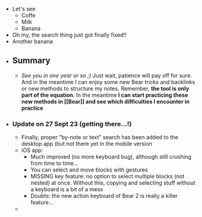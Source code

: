 - Let's see
	- Coffe
	- Milk
	- Banana
- Oh my, the search thing just got finally fixed!!
- Another banana
- ## Summary
	- *See you in one year or so ;)* Just wait, patience will pay off for sure. And in the meantime I can enjoy some new Bear tricks and backlinks or new methods to structure my notes. Remember, **the tool is only part of the equation**. In the meantime **I can start practicing these new methods in [[Bear]] and see which difficulties I encounter in practice**
- ### Update on 27 Sept 23 (getting there...!)
	- Finally, proper "by-note or text" search has been added to the desktop app (but not there yet in the mobile version
	- iOS app:
		- Much improved (no more keyboard bug), although still crushing from time to time...
		- You can select and move blocks with gestures
		- MISSING key feature: no option to select multiple blocks (not nested) at once. Without this, copying and selecting stuff without a keyboard is a bit of a mess
		- Doubts: the new action keyboard of Bear 2 is really a killer feature...
	-